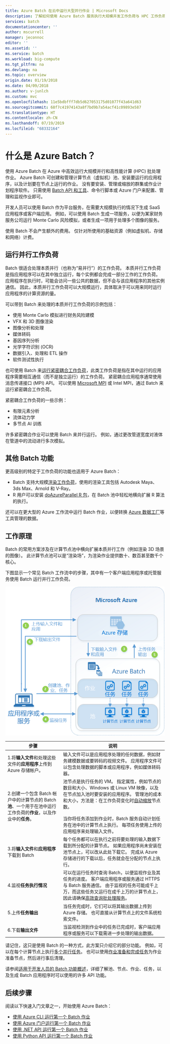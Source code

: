 ```yaml
---
title: Azure Batch 在云中运行大型并行作业 | Microsoft Docs
description: 了解如何使用 Azure Batch 服务执行大规模并发工作负荷与 HPC 工作负荷
services: batch
documentationcenter: ''
author: mscurrell
manager: jeconnoc
editor: ''
ms.assetid: ''
ms.service: batch
ms.workload: big-compute
ms.tgt_pltfrm: na
ms.devlang: na
ms.topic: overview
origin.date: 01/19/2018
ms.date: 04/09/2018
ms.author: v-junlch
ms.custom: mvc
ms.openlocfilehash: 11e5bdbfff7db5d627053175d01077f43a641d63
ms.sourcegitcommit: 68f7c41974143a8f7bd9b7a54acf41c09893e587
ms.translationtype: HT
ms.contentlocale: zh-CN
ms.lasthandoff: 07/19/2019
ms.locfileid: "68332164"
---
```

# <a name="what-is-azure-batch"></a>什么是 Azure Batch？

使用 Azure Batch 在 Azure 中高效运行大规模并行和高性能计算 (HPC) 批处理作业。 Azure Batch 可创建和管理计算节点（虚拟机）池、安装要运行的应用程序，以及计划要在节点上运行的作业。 没有要安装、管理或缩放的群集或作业计划程序软件。 只需使用 [Batch API 和工具](batch-apis-tools.md)、命令行脚本或 Azure 门户来配置、管理和监视作业即可。 

开发人员可以使用 Batch 作为平台服务，在需要大规模执行的情况下生成 SaaS 应用程序或客户端应用。 例如，可以使用 Batch 生成一项服务，以便为某家财务服务公司运行 Monte Carlo 风险模拟，或者生成一项用于处理多个图像的服务。

使用 Batch 不会产生额外的费用。 仅针对所使用的基础资源（例如虚拟机、存储和网络）计费。

## <a name="run-parallel-workloads"></a>运行并行工作负荷
Batch 很适合处理本质并行（也称为“易并行”）的工作负荷。 本质并行工作负荷是指应用程序可以在其中独立运行，每个实例都会完成一部分工作的工作负荷。 应用程序在执行时，可能会访问一些公共的数据，但不会与该应用程序的其他实例通信。 因此，本质并行工作负荷可以大规模运行，具体取决于可以用来同时运行应用程序的计算资源的量。

可以带到 Batch 来处理的本质并行工作负荷的示例包括：

- 使用 Monte Carlo 模拟进行财务风险建模
- VFX 和 3D 图像渲染
- 图像分析和处理
- 媒体转码
- 基因序列分析
- 光学字符识别 (OCR)
- 数据引入、处理和 ETL 操作
- 软件测试性执行

也可使用 Batch 来[运行紧密耦合工作负荷](batch-mpi.md)，此类工作负荷是指在其中运行的应用程序需要相互通信（而不是独立运行）的工作负荷。 紧密耦合应用程序通常使用消息传递接口 (MPI) API。 可以使用 [Microsoft MPI](https://msdn.microsoft.com/library/bb524831(v=vs.85).aspx) 或 Intel MPI，通过 Batch 来运行紧密耦合工作负荷。 

紧密耦合工作负荷的一些示例：
* 有限元素分析
* 流体动力学
* 多节点 AI 训练

许多紧密耦合作业可以使用 Batch 来并行运行。 例如，通过更改管道宽度对液体在管道中的流动进行多次模拟。

## <a name="additional-batch-capabilities"></a>其他 Batch 功能

更高级别的特定于工作负荷的功能也适用于 Azure Batch：
* Batch 支持大规模[渲染工作负荷](batch-rendering-service.md)，使用的渲染工具包括 Autodesk Maya、3ds Max、Arnold 和 V-Ray。 
* R 用户可以安装 [doAzureParallel R 包](https://github.com/Azure/doAzureParallel)，在 Batch 池中轻松地横向扩展 R 算法的执行。

还可以在更大型的 Azure 工作流中运行 Batch 作业，以便转换 [Azure 数据工厂](../data-factory/transform-data-using-dotnet-custom-activity.md)等工具管理的数据。


## <a name="how-it-works"></a>工作原理
Batch 的常用方案涉及在计算节点池中横向扩展本质并行工作（例如渲染 3D 场景的图像）。 此计算节点池可以是“渲染场”，为渲染作业提供数十、数百甚至数千个核心。

下图显示一个常见 Batch 工作流中的步骤，其中有一个客户端应用程序或托管服务使用 Batch 运行并行工作负荷。

![Batch 解决方案演练](./media/batch-technical-overview/tech_overview_03.png)


|步骤  |说明  |
|---------|---------|
|1.将**输入文件**和处理这些文件的**应用程序**上传到 Azure 存储帐户。     |输入文件可以是应用程序处理的任何数据，例如财务建模数据或要转码的视频文件。 应用程序文件可以包含处理数据的脚本或应用程序，例如媒体转码器。|
|2.创建一个包含 Batch 帐户中的计算节点的 Batch **池**、一个用于在池中运行工作负荷的**作业**，以及作业中的**任务**。     | 池节点是执行任务的 VM。 指定属性，例如节点的数目和大小、Windows 或 Linux VM 映像，以及在节点加入池时要安装的应用程序。 管理池的成本和大小，方法是：在工作负荷变化时[自动缩放](batch-automatic-scaling.md)节点数。 <br/><br/>当你将任务添加到作业时，Batch 服务自动计划任务在池中的计算节点上执行。 每项任务使用上传的应用程序来处理输入文件。 |
|3.将**输入文件**和**应用程序**下载到 Batch     |每个任务都可以在执行之前将要处理的输入数据下载到所分配的计算节点。 如果应用程序尚未安装在池节点上，可以改从此处下载它。 完成从 Azure 存储进行的下载以后，任务就会在分配的节点上执行。|
|4.监视**任务执行情况**     |可以在运行任务时查询 Batch，以便监视作业及其任务的进度。 客户端应用程序或服务通过 HTTPS 与 Batch 服务通信。 由于监视的任务可能成千上万，而这些任务又运行在成千上万的计算节点上，因此请确保[高效查询批处理服务](batch-efficient-list-queries.md)。|
|5.上传**任务输出**     |当任务完成时，它们可以将其输出数据上传到 Azure 存储。 也可直接从计算节点上的文件系统检索文件。|
|6.下载**输出文件**     |当监视检测到作业中的任务已完成时，客户端应用程序或服务可以下载需进一步处理的输出数据。|




请记住，这只是使用 Batch 的一种方式，此方案只介绍它的部分功能。 例如，可以在每个计算节点上执行[多个并行任务](batch-parallel-node-tasks.md)。 也可以使用[作业准备和完成任务](batch-job-prep-release.md)为作业准备节点，然后进行事后清理。 

请参阅[适用于开发人员的 Batch 功能概述](batch-api-basics.md)，详细了解池、节点、作业、任务，以及生成 Batch 应用程序时可以使用的许多 API 功能。 

## <a name="next-steps"></a>后续步骤

阅读以下快速入门文章之一，开始使用 Azure Batch：
* [使用 Azure CLI 运行第一个 Batch 作业](quick-create-cli.md)
* [使用 Azure 门户运行第一个 Batch 作业](quick-create-portal.md)
* [使用 .NET API 运行第一个 Batch 作业](quick-run-dotnet.md)
* [使用 Python API 运行第一个 Batch 作业](quick-run-python.md)

